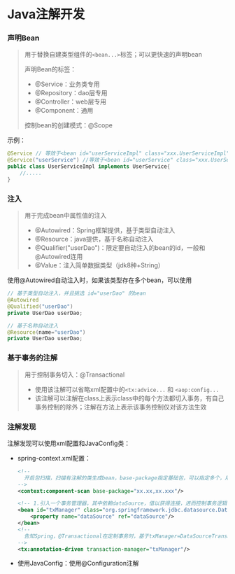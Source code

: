 # Java注解开发

### 声明Bean

> 用于替换自建类型组件的`<bean...>`标签；可以更快速的声明bean
>
> 声明Bean的标签：
>
> - @Service：业务类专用
> - @Repository：dao层专用
> - @Controller：web层专用
> - @Component：通用
>
> 控制bean的创建模式：@Scope

示例：

```java
@Service // 等效于<bean id="userServiceImpl" class="xxx.UserServiceImpl"/>
@Service("userService") //等效于<bean id="userService" class="xxx.UserServiceImpl"/>
public class UserServiceImpl implements UserService{ 
    //.....
}
```

### 注入

> 用于完成bean中属性值的注入
>
> - @Autowired：Spring框架提供，基于类型自动注入
> - @Resource：java提供，基于名称自动注入
> - @Qualifier("userDao")：限定要自动注入的bean的id，一般和@Autowired连用
> - @Value：注入简单数据类型（jdk8种+String）

使用@Autowired自动注入时，如果该类型存在多个bean，可以使用

```java
// 基于类型自动注入，并且挑选 id="userDao" 的bean
@Autowired
@Qualified("userDao")
private UserDao userDao;

// 基于名称自动注入
@Resource(name="userDao")
private UserDao userDao;
```

### 基于事务的注解

> 用于控制事务切入：@Transactional
>
> - 使用该注解可以省略xml配置中的`<tx:advice...` 和 `<aop:config...`
> - 该注解可以注解在class上表示class中的每个方法都切入事务，有自己事务控制的除外；注解在方法上表示该事务控制仅对该方法生效

### 注解发现

注解发现可以使用xml配置和JavaConfig类：

- spring-context.xml配置：

  ```xml
  <!-- 
  	开启包扫描，扫描有注解的类生成bean，base-package指定基础包，可以指定多个，用逗号隔开
  -->
  <context:component-scan base-package="xx.xx,xx.xxx"/>
  
  <!-- 1.引入一个事务管理器，其中依赖dataSource，借以获得连接，进而控制事务逻辑 -->
  <bean id="txManager" class="org.springframework.jdbc.datasource.DataSourceTransactionManager">
      <property name="dataSource" ref="dataSource"/>
  </bean>
  <!--
  	告知Spring，@Transactional在定制事务时，基于txManager=DataSourceTransactionManager
  -->
  <tx:annotation-driven transaction-manager="txManager"/>
  ```

- 使用JavaConfig：使用@Configuration注解


